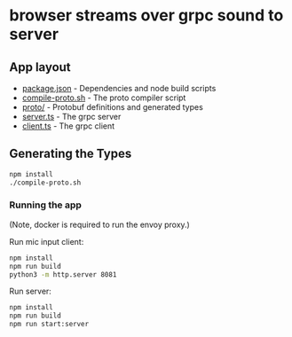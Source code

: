 
# browser streams over grpc sound to server

## App layout

- [package.json](./package.json) - Dependencies and node build scripts
- [compile-proto.sh](./compile-proto.sh) - The proto compiler script
- [proto/](./proto/) - Protobuf definitions and generated types
- [server.ts](./server.ts) - The grpc server
- [client.ts](./client.ts) - The grpc client

## Generating the Types

```sh
npm install
./compile-proto.sh
```

### Running the app

(Note, docker is required to run the envoy proxy.)

Run mic input client:

```bash
npm install
npm run build
python3 -m http.server 8081
```

Run server:

```bash
npm install
npm run build
npm run start:server
```
